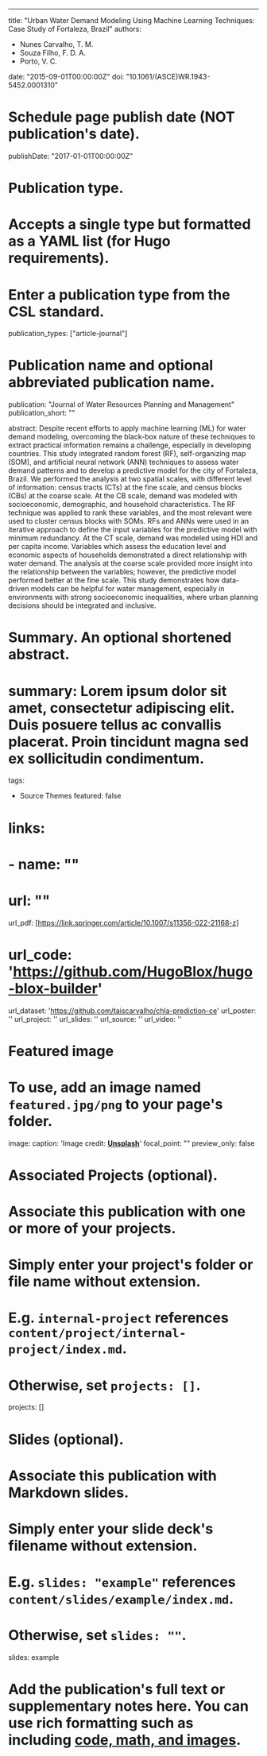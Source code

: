 ---
title: "Urban Water Demand Modeling Using Machine Learning Techniques: Case Study of Fortaleza, Brazil"
authors:
- Nunes Carvalho, T. M.
- Souza Filho, F. D. A.
- Porto, V. C.

date: "2015-09-01T00:00:00Z"
doi: "10.1061/(ASCE)WR.1943-5452.0001310"

# Schedule page publish date (NOT publication's date).
publishDate: "2017-01-01T00:00:00Z"

# Publication type.
# Accepts a single type but formatted as a YAML list (for Hugo requirements).
# Enter a publication type from the CSL standard.
publication_types: ["article-journal"]

# Publication name and optional abbreviated publication name.
publication: "Journal of Water Resources Planning and Management"
publication_short: ""

abstract: Despite recent efforts to apply machine learning (ML) for water demand modeling, overcoming the black-box nature of these techniques to extract practical information remains a challenge, especially in developing countries. This study integrated random forest (RF), self-organizing map (SOM), and artificial neural network (ANN) techniques to assess water demand patterns and to develop a predictive model for the city of Fortaleza, Brazil. We performed the analysis at two spatial scales, with different level of information: census tracts (CTs) at the fine scale, and census blocks (CBs) at the coarse scale. At the CB scale, demand was modeled with socioeconomic, demographic, and household characteristics. The RF technique was applied to rank these variables, and the most relevant were used to cluster census blocks with SOMs. RFs and ANNs were used in an iterative approach to define the input variables for the predictive model with minimum redundancy. At the CT scale, demand was modeled using HDI and per capita income. Variables which assess the education level and economic aspects of households demonstrated a direct relationship with water demand. The analysis at the coarse scale provided more insight into the relationship between the variables; however, the predictive model performed better at the fine scale. This study demonstrates how data-driven models can be helpful for water management, especially in environments with strong socioeconomic inequalities, where urban planning decisions should be integrated and inclusive.

# Summary. An optional shortened abstract.
# summary: Lorem ipsum dolor sit amet, consectetur adipiscing elit. Duis posuere tellus ac convallis placerat. Proin tincidunt magna sed ex sollicitudin condimentum.

tags:
- Source Themes
featured: false

# links:
# - name: ""
#   url: ""
url_pdf: [https://link.springer.com/article/10.1007/s11356-022-21168-z]
# url_code: 'https://github.com/HugoBlox/hugo-blox-builder'
url_dataset: 'https://github.com/taiscarvalho/chla-prediction-ce'
url_poster: ''
url_project: ''
url_slides: ''
url_source: ''
url_video: ''

# Featured image
# To use, add an image named `featured.jpg/png` to your page's folder. 
image:
  caption: 'Image credit: [**Unsplash**](https://unsplash.com/photos/jdD8gXaTZsc)'
  focal_point: ""
  preview_only: false

# Associated Projects (optional).
#   Associate this publication with one or more of your projects.
#   Simply enter your project's folder or file name without extension.
#   E.g. `internal-project` references `content/project/internal-project/index.md`.
#   Otherwise, set `projects: []`.
projects: []

# Slides (optional).
#   Associate this publication with Markdown slides.
#   Simply enter your slide deck's filename without extension.
#   E.g. `slides: "example"` references `content/slides/example/index.md`.
#   Otherwise, set `slides: ""`.
slides: example

# Add the publication's **full text** or **supplementary notes** here. You can use rich formatting such as including [code, math, and images](https://docs.hugoblox.com/content/writing-markdown-latex/).